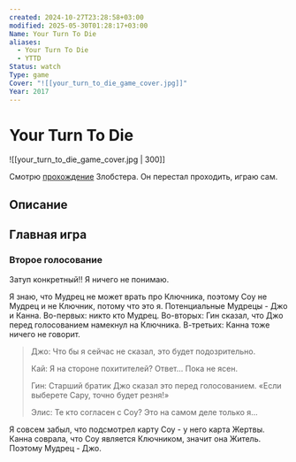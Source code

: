 ```yaml
---
created: 2024-10-27T23:28:58+03:00
modified: 2025-05-30T01:28:17+03:00
Name: Your Turn To Die
aliases:
  - Your Turn To Die
  - YTTD
Status: watch
Type: game
Cover: "![[your_turn_to_die_game_cover.jpg]]"
Year: 2017
---
```


# Your Turn To Die

![[your_turn_to_die_game_cover.jpg | 300]]

Смотрю [прохождение](https://youtu.be/701oEmoUXmM?si=Tm4eftsZV3P22EwI) Злобстера. Он перестал проходить, играю сам.


## Описание


## Главная игра

### Второе голосование

Затуп конкретный!! Я ничего не понимаю.

Я знаю, что Мудрец не может врать про Ключника, поэтому Соу не Мудрец и не Ключник, потому что это я. Потенциальные Мудрецы - Джо и Канна. Во-первых: никто кто Мудрец. Во-вторых: Гин сказал, что Джо перед голосованием намекнул на Ключника. В-третьих: Канна тоже ничего не говорит.

> Джо: Что бы я сейчас не сказал, это будет подозрительно.
> 
> Кай: Я на стороне похитителей? Ответ... Пока не ясен.
> 
> Гин: Старший братик Джо сказал это перед голосованием. «Если выберете Сару, точно будет резня!»
> 
> Элис: Те кто согласен с Соу? Это на самом деле только я...

Я совсем забыл, что подсмотрел карту Соу - у него карта Жертвы. Канна соврала, что Соу является Ключником, значит она Житель. Поэтому Мудрец - Джо.